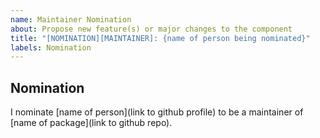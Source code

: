 ```yaml
---
name: Maintainer Nomination
about: Propose new feature(s) or major changes to the component
title: "[NOMINATION][MAINTAINER]: {name of person being nominated}"
labels: Nomination
---
```


## Nomination

I nominate [name of person](link to github profile) to be a maintainer of [name of package](link to github repo).

<!-- Fill in information about why you feel they would be a good fit. -->
